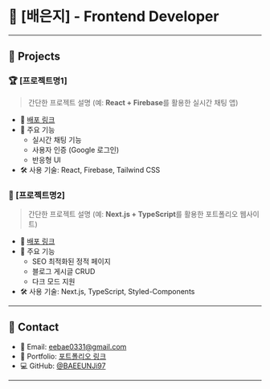 # 🌟 [배은지] - Frontend Developer

---

## 💼 Projects
### 🏆 [프로젝트명1]
> 간단한 프로젝트 설명 (예: **React + Firebase**를 활용한 실시간 채팅 앱)

- 🔗 [배포 링크](https://example.com)
- 📌 주요 기능
  - 실시간 채팅 기능
  - 사용자 인증 (Google 로그인)
  - 반응형 UI
- 🛠️ 사용 기술: React, Firebase, Tailwind CSS

### 🎨 [프로젝트명2]
> 간단한 프로젝트 설명 (예: **Next.js + TypeScript**를 활용한 포트폴리오 웹사이트)

- 🔗 [배포 링크](https://example.com)
- 📌 주요 기능
  - SEO 최적화된 정적 페이지
  - 블로그 게시글 CRUD
  - 다크 모드 지원
- 🛠️ 사용 기술: Next.js, TypeScript, Styled-Components

---

## 📌 Contact
- 📧 Email: eebae0331@gmail.com
- 🔗 Portfolio: [포트폴리오 링크](https://example.com)
- 💻 GitHub: [@BAEEUNJi97](https://github.com/BAEEUNJi97)

---
